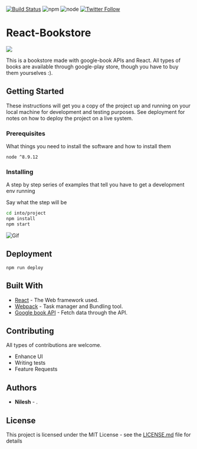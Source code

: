 [![Build Status](https://travis-ci.org/nileshgulia1/React-bookstore.svg?branch=master)](https://travis-ci.org/nileshgulia1/React-bookstore) 
![npm](https://img.shields.io/npm/v/npm.svg) ![node](https://img.shields.io/node/v/passport.svg)
[![Twitter Follow](https://img.shields.io/twitter/follow/espadrine.svg?style=social&label=Follow)](https://twitter.com/nileshgulia)

# React-Bookstore

![](https://www.google.com/url?sa=i&source=images&cd=&cad=rja&uact=8&ved=2ahUKEwjStOTwx4_bAhWBYo8KHeGVCUkQjRx6BAgBEAU&url=https%3A%2F%2Fthebutlercollegian.com%2F%3Fp%3D32776&psig=AOvVaw340m-2fKX8-FzsmwG5sgEz&ust=1526743214733200)

This is a bookstore made with google-book APIs and React. All types of books are available through google-play store, though you have to buy them yourselves :).

## Getting Started

These instructions will get you a copy of the project up and running on your local machine for development and testing purposes. See deployment for notes on how to deploy the project on a live system.

### Prerequisites

What things you need to install the software and how to install them

```
node ^8.9.12
```

### Installing

A step by step series of examples that tell you have to get a development env running

Say what the step will be

``` bash
cd into/project
npm install
npm start

```

![Gif](https://media.giphy.com/media/mJqfATHuHv65SyvnzV/giphy.gif)


## Deployment

```
npm run deploy
```

## Built With

* [React](https://github.com/facebook/react) - The Web framework used.
* [Webpack](https://webpack.js.org) - Task manager and Bundling tool.
* [Google book API](https://developers.google.com/books/docs/v1/getting_started) - Fetch data through the API.

## Contributing

All types of contributions are welcome.
- Enhance UI
- Writing tests
- Feature Requests


## Authors

* **Nilesh**  - [](https://github.com/nileshgulia1).


## License

This project is licensed under the MIT License - see the [LICENSE.md](LICENSE.md) file for details

